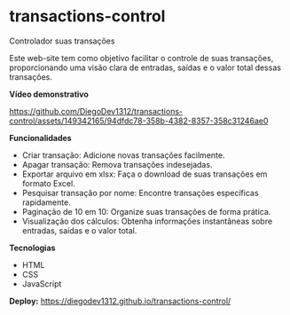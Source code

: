 # transactions-control
Controlador suas transações

Este web-site tem como objetivo facilitar o controle de suas transações, proporcionando uma visão clara de entradas, saídas e o valor total dessas transações.

<strong>Vídeo demonstrativo</strong>


https://github.com/DiegoDev1312/transactions-control/assets/149342165/94dfdc78-358b-4382-8357-358c31246ae0


<strong>Funcionalidades</strong>
<ul>
    <li>Criar transação: Adicione novas transações facilmente.</li>
    <li>Apagar transação: Remova transações indesejadas.</li>
    <li>Exportar arquivo em xlsx: Faça o download de suas transações em formato Excel.</li>
    <li>Pesquisar transação por nome: Encontre transações específicas rapidamente.</li>
    <li>Paginação de 10 em 10: Organize suas transações de forma prática.</li>
    <li>Visualização dos cálculos: Obtenha informações instantâneas sobre entradas, saídas e o valor total.</li>
</ul>

<strong>Tecnologias</strong>
<ul>
    <li>HTML</li>
    <li>CSS</li>
    <li>JavaScript</li>
</ul>

<strong>Deploy:</strong>
https://diegodev1312.github.io/transactions-control/
